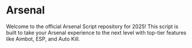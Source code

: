 # Arsenal
Welcome to the official Arsenal Script repository for 2025! This script is built to take your Arsenal experience to the next level with top-tier features like Aimbot, ESP, and Auto Kill. 

